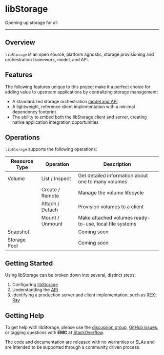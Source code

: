 # libStorage

Opening up storage for all

---

## Overview
`libStorage` is an open source, platform agnostic, storage provisioning and
orchestration framework, model, and API.

## Features
The following features unique to this project make it a perfect choice for
adding value to upstream applications by centralizing storage management:

- A standardized storage orchestration [model and API](http://docs.libstorage.apiary.io)
- A lightweight, reference client implementation with a minimal dependency
  footprint
- The ability to embed both the libStorage client and server, creating native
  application integration opportunities

## Operations
`libStorage` supports the following operations:

Resource Type | Operation | Description
--------------|-----------|------------
Volume | List / Inspect | Get detailed information about one to many volumes
       | Create / Remote | Manage the volume lifecycle
       | Attach / Detach | Provision volumes to a client
       | Mount / Unmount | Make attached volumes ready-to-use, local file systems
Snapshot | | Coming soon
Storage Pool | | Coming soon

## Getting Started
Using libStorage can be broken down into several, distinct steps:

1. Configuring [libStorage](./user-guide/config.md)
2. Understanding the [API](http://docs.libstorage.apiary.io)
3. Identifying a production server and client implementation, such as
   [REX-Ray](https://rexray.rtfd.org)

## Getting Help
To get help with libStorage, please use the
[discussion group](https://groups.google.com/forum/#!forum/emccode-users),
[GitHub issues](https://github.com/codedellemc/libstorage/issues), or tagging
questions with **EMC** at [StackOverflow](https://stackoverflow.com).

The code and documentation are released with no warranties or SLAs and are
intended to be supported through a community driven process.
